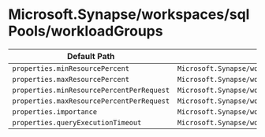 # Microsoft.Synapse/workspaces/sqlPools/workloadGroups

| Default Path | Alias |
|---|---|
| `properties.minResourcePercent` | `Microsoft.Synapse/workspaces/sqlPools/workloadGroups/minResourcePercent` |
| `properties.maxResourcePercent` | `Microsoft.Synapse/workspaces/sqlPools/workloadGroups/maxResourcePercent` |
| `properties.minResourcePercentPerRequest` | `Microsoft.Synapse/workspaces/sqlPools/workloadGroups/minResourcePercentPerRequest` |
| `properties.maxResourcePercentPerRequest` | `Microsoft.Synapse/workspaces/sqlPools/workloadGroups/maxResourcePercentPerRequest` |
| `properties.importance` | `Microsoft.Synapse/workspaces/sqlPools/workloadGroups/importance` |
| `properties.queryExecutionTimeout` | `Microsoft.Synapse/workspaces/sqlPools/workloadGroups/queryExecutionTimeout` |

